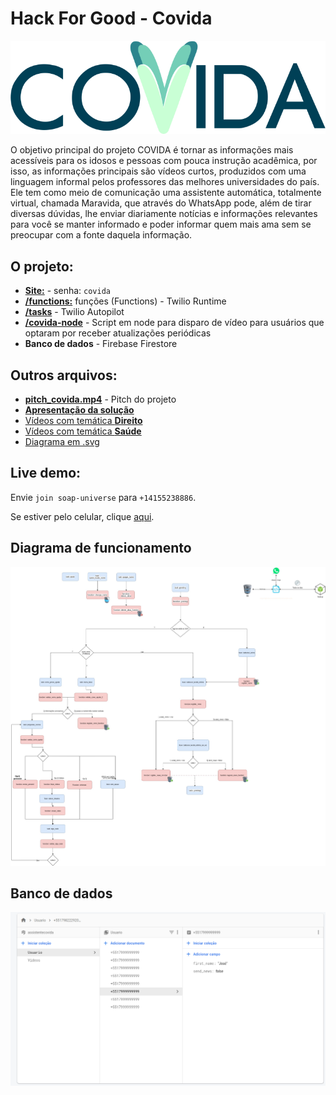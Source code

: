 # Hack For Good - Covida
![Logo](https://github.com/rafaeldefazio/hackforgood-covida/raw/master/LogoExtenso.png)

O objetivo principal do projeto COVIDA é tornar as informações mais acessíveis para os idosos e pessoas com pouca instrução acadêmica, por isso, as informações principais são vídeos curtos, produzidos com uma linguagem informal pelos professores das melhores universidades do país. Ele tem como meio de comunicação uma assistente automática, totalmente virtual, chamada Maravida, que através do WhatsApp pode, além de tirar diversas dúvidas, lhe enviar diariamente notícias e informações relevantes para você se manter informado e poder informar quem mais ama sem se preocupar com a fonte daquela informação.

## O projeto:
- [**Site:**](https://lizard-clarinet-m8f3.squarespace.com/) - senha: `covida`
- [**/functions:**](https://github.com/rafaeldefazio/hackforgood-covida/tree/master/functions) funções (Functions) - Twilio Runtime
- [**/tasks**](https://github.com/rafaeldefazio/hackforgood-covida/tree/master/tasks) - Twilio Autopilot
- [**/covida-node**](https://github.com/rafaeldefazio/covida-node/tree/54bf22f5eb4e47df4c59028d2e237e43eead4bbd) - Script em node para disparo de vídeo para usuários que optaram por receber atualizações periódicas
- **Banco de dados** - Firebase Firestore

## Outros arquivos:
- [**pitch_covida.mp4**](https://github.com/rafaeldefazio/hackforgood-covida/raw/master/pitch_covida.mp4) - Pitch do projeto
- [**Apresentação da solução**](https://drive.google.com/file/d/1ADTkMguSosI6d_UG5_Gp9ZU7RQ4EzlJd/view)
- [Vídeos com temática **Direito**](https://drive.google.com/drive/folders/1XYn6DYPnF8Ihf9PkDAU2AMcVIj_5OLEY?usp=sharing)
- [Vídeos com temática **Saúde**](https://drive.google.com/drive/folders/1SGXEKbN62-tcQcfnivljYLJBmwPF-vuo?usp=sharing)
- [Diagrama em .svg](https://github.com/rafaeldefazio/hackforgood-covida/blob/master/covida_projeto.svg)



## Live demo:

Envie `join soap-universe` para `+14155238886`.

Se estiver pelo celular, clique [aqui](https://api.whatsapp.com/send?phone=+14155238886&text=join%20soap-universe).


## Diagrama de funcionamento

![Diagrama](https://raw.githubusercontent.com/rafaeldefazio/hackforgood-covida/master/covida.jpg)

## Banco de dados
![Firebase Firestore](https://github.com/rafaeldefazio/hackforgood-covida/raw/master/bd.png)
